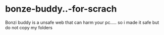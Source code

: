 # bonze-buddy..-for-scrach
Bonzi buddy is a unsafe web that can harm your pc..... 
so i made it safe but do not copy my folders
